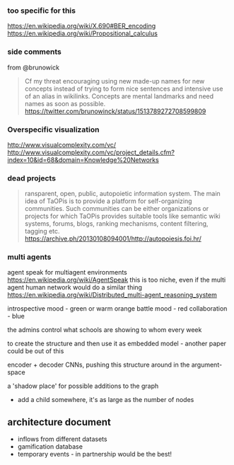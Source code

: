 ### too specific for this
https://en.wikipedia.org/wiki/X.690#BER_encoding
https://en.wikipedia.org/wiki/Propositional_calculus


### side comments
from @brunowick
> Cf my threat encouraging using new made-up names for new concepts instead of trying to form nice sentences and intensive use of an alias in wikilinks. 
> Concepts are mental landmarks and need names as soon as possible.
https://twitter.com/brunowinck/status/1513789272708599809

### Overspecific visualization
http://www.visualcomplexity.com/vc/
http://www.visualcomplexity.com/vc/project_details.cfm?index=10&id=68&domain=Knowledge%20Networks

### dead projects
> ransparent, open, public, autopoietic information system. The main idea of TaOPis is to provide a platform for self-organizing communities. Such communities can be either organizations or projects for which TaOPis provides suitable tools like semantic wiki systems, forums, blogs, ranking mechanisms, content filtering, tagging etc.
https://archive.ph/20130108094001/http://autopoiesis.foi.hr/


### multi agents
agent speak for multiagent environments
https://en.wikipedia.org/wiki/AgentSpeak
this is too niche, even if the multi agent human network would do a similar thing
https://en.wikipedia.org/wiki/Distributed_multi-agent_reasoning_system



introspective mood - green or warm orange
battle mood - red
collaboration - blue


the admins control what schools are showing to whom every week

to create the structure and then use it as embedded model - another paper could be out of this

encoder + decoder CNNs, pushing this structure around in the argument-space

a 'shadow place' for possible additions to the graph 
- add a child somewhere, it's as large as the number of nodes



## architecture document
- inflows from different datasets
- gamification database
- temporary events - in partnership would be the best!